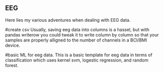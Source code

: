 ## EEG

Here lies my various adventures when dealing with EEG data.

#create csv
Usually, saving eeg data into columns is a hassel, but with pandas writerow you could tweak it to write column by column so that your samples are properly alligned to the number of channels in a BCI/BMI device.

#basic ML for eeg data.
This is a basic template for eeg data in terms of classification which uses kernel svm, logestic regression, and random forest.
